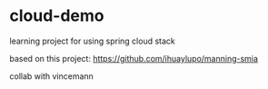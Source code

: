 # cloud-demo
learning project for using spring cloud stack

based on this project: https://github.com/ihuaylupo/manning-smia

collab with vincemann  
